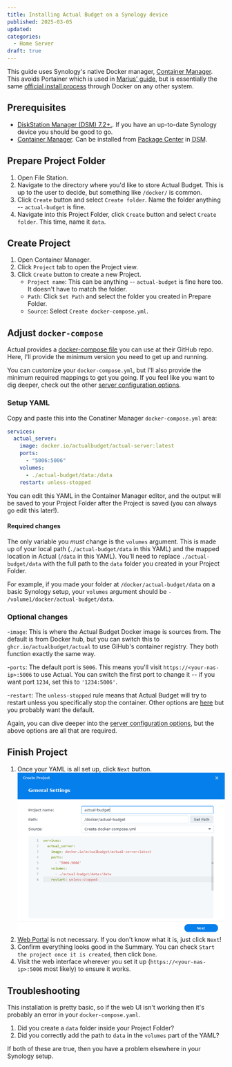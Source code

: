 ```yaml
---
title: Installing Actual Budget on a Synology device
published: 2025-03-05
updated:
categories:
  - Home Server
draft: true
---
```


This guide uses Synology's native Docker manager, [Container Manager](https://www.synology.com/en-us/dsm/feature/docker). This avoids Portainer which is used in [Marius' guide](https://mariushosting.com/how-to-install-actual-on-your-synology-nas/), but is essentially the same [official install process](https://actualbudget.org/docs/install/docker) through Docker on any other system.

## Prerequisites

- [DiskStation Manager (DSM) 7.2+.](https://www.synology.com/en-us/dsm). If you have an up-to-date Synology device you should be good to go.
- [Container Manager](https://www.synology.com/en-us/dsm/feature/docker). Can be installed from [Package Center](https://kb.synology.com/en-ph/DSM/help/DSM/PkgManApp/PackageCenter_desc?version=7) in <abbr title="DiskStation Manager">DSM</abbr>.

## Prepare Project Folder

1. Open File Station.
1. Navigate to the directory where you'd like to store Actual Budget. This is up to the user to decide, but something like `/docker/` is common.
1. Click `Create` button and select `Create folder`. Name the folder anything -- `actual-budget` is fine.
1. Navigate into this Project Folder, click `Create` button and select `Create folder`. This time, name it `data`.

## Create Project

1. Open Container Manager.
1. Click `Project` tab to open the Project view.
1. Click `Create` button to create a new Project.
   - `Project name`: This can be anything -- `actual-budget` is fine here too. It doesn't have to match the folder.
   - `Path`: Click `Set Path` and select the folder you created in Prepare Folder.
   - `Source`: Select `Create docker-compose.yml`.

## Adjust `docker-compose`

Actual provides a [docker-compose file](https://github.com/actualbudget/actual/blob/master/packages/sync-server/docker-compose.yml) you can use at their GitHub repo. Here, I'll provide the minimum version you need to get up and running.

You can customize your `docker-compose.yml`, but I'll also provide the minimum required mappings to get you going. If you feel like you want to dig deeper, check out the other [server configuration options](https://actualbudget.org/docs/config/).

### Setup YAML

Copy and paste this into the Conatiner Manager `docker-compose.yml` area:

```yaml
services:
  actual_server:
    image: docker.io/actualbudget/actual-server:latest
    ports:
      - "5006:5006"
    volumes:
      - ./actual-budget/data:/data
    restart: unless-stopped
```

You can edit this YAML in the Container Manager editor, and the output will be saved to your Project Folder after the Project is saved (you can always go edit this later!).

#### Required changes

The only variable you _must_ change is the `volumes` argument. This is made up of your local path (`./actual-budget/data` in this YAML) and the mapped location in Actual (`/data` in this YAML). You'll need to replace `./actual-budget/data` with the full path to the `data` folder you created in your Project Folder.

For example, if you made your folder at `/docker/actual-budget/data` on a basic Synology setup, your `volumes` argument should be `- /volume1/docker/actual-budget/data`.

### Optional changes

-`image`: This is where the Actual Budget Docker image is sources from. The default is from Docker hub, but you can switch this to `ghcr.io/actualbudget/actual` to use GiHub's container registry. They both function exactly the same way.

-`ports`: The default port is `5006`. This means you'll visit `https://<your-nas-ip>:5006` to use Actual. You can switch the first port to change it -- if you want port `1234`, set this to `'1234:5006'`.

-`restart`: The `unless-stopped` rule means that Actual Budget will try to restart unless you specifically stop the container. Other options are [here](https://github.com/compose-spec/compose-spec/blob/main/spec.md#restart) but you probably want the default.

Again, you can dive deeper into the [server configuration options](https://actualbudget.org/docs/config/), but the above options are all that are required.

## Finish Project

1. Once your YAML is all set up, click `Next` button.
   ![Screenshot of General Settings panel for Container Manager's Create Project](./images/create-project-general-settings.png)
1. [Web Portal](https://kb.synology.com/en-uk/DSM/help/WebStation/application_webserv_virtualhost?version=7) is not necessary. If you don't know what it is, just click `Next`!
1. Confirm everything looks good in the Summary. You can check `Start the project once it is created`, then click `Done`.
1. Visit the web interface wherever you set it up (`https://<your-nas-ip>:5006` most likely) to ensure it works.

## Troubleshooting

This installation is pretty basic, so if the web UI isn't working then it's probably an error in your `docker-compose.yaml`.

1. Did you create a `data` folder inside your Project Folder?
1. Did you correctly add the path to `data` in the `volumes` part of the YAML?

If both of these are true, then you have a problem elsewhere in your Synology setup.
